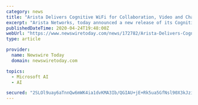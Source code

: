 ```yaml
---
category: news
title: "Arista Delivers Cognitive WiFi for Collaboration, Video and Chat Applications"
excerpt: "Arista Networks, today announced a new release of its Cognitive WiFi software that seamlessly delivers intelligent application identification, performance optimization, automated troubleshooting and location services ... Zoom and Microsoft Team video ..."
publishedDateTime: 2020-04-24T19:48:00Z
webUrl: "https://www.newswiretoday.com/news/172782/Arista-Delivers-Cognitive-WiFi-for-Collaboration-Video-and-Chat-Applications/"
type: article

provider:
  name: Newswire Today
  domain: newswiretoday.com

topics:
  - Microsoft AI
  - AI

secured: "2SLOl9uay6aTnnQw6mWK4ia1dvKMA3Ib/QGIAU+jE+Rk5ua5GfNsl90X3kJziCd8s0CuremTuxRJoX4W+cPZ8zaE5fe0+zubdO2wHd6YOYOGEgWUzEpSWkQ5tGbRbY4K0QEBDNJOX06g2flC+3DFCAnSo2qmJnZO3pvFJJ3JcdfjUXL+pLMeT5CLvu50tOhyUzInmX86D4Ik8leJseZqLZLLkj7CoJwDLBe4aUmmZJfkA5MC/J3C69CINBRMfv7xBltO+SdRa+xrlFAMFYqsUbH7wW0uBTEDAPTboegA0Jz0bqrdm7NCSaiQRf12D1az;YRmcxrudHAEVoLoWXqPC/Q=="
---
```


